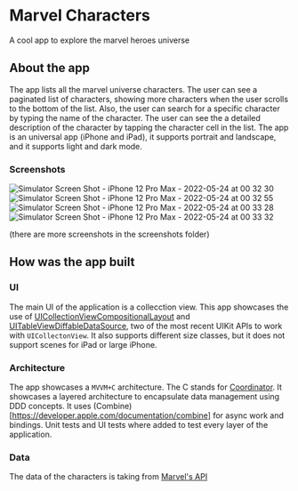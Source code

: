 # Marvel Characters

A cool app to explore the marvel heroes universe

## About the app

The app lists all the marvel universe characters. The user can see a paginated list of characters, showing more characters when the user scrolls to the bottom of the list. Also, the user can search for a specific character by typing the name of the character. The user can see the a detailed description of the character by tapping the character cell in the list.
The app is an universal app (iPhone and iPad), it supports portrait and landscape, and it supports light and dark mode.

### Screenshots

![Simulator Screen Shot - iPhone 12 Pro Max - 2022-05-24 at 00 32 30](https://user-images.githubusercontent.com/5033596/169944290-c8c2a058-71a4-46b2-8f8f-e431f8a1674f.png)
![Simulator Screen Shot - iPhone 12 Pro Max - 2022-05-24 at 00 32 55](https://user-images.githubusercontent.com/5033596/169944479-d3fffb8d-4918-42fe-8012-bd943f771950.png)
![Simulator Screen Shot - iPhone 12 Pro Max - 2022-05-24 at 00 33 28](https://user-images.githubusercontent.com/5033596/169944489-45bd7803-b8d7-453c-84e1-c1a7493a7cf5.png)
![Simulator Screen Shot - iPhone 12 Pro Max - 2022-05-24 at 00 33 32](https://user-images.githubusercontent.com/5033596/169944493-f2cae082-a68c-43e9-a805-25ddead287a4.png)

(there are more screenshots in the screenshots folder)

## How was the app built

### UI

The main UI of the application is a collecction view. This app showcases the use of [UICollectionViewCompositionalLayout](https://developer.apple.com/documentation/uikit/uicollectionviewcompositionallayout) and [UITableViewDiffableDataSource](https://developer.apple.com/documentation/uikit/uitableviewdiffabledatasource), two of the most recent UIKit APIs to work with `UICollectonView`.
It also supports different size classes, but it does not support scenes for iPad or large iPhone.

### Architecture

The app showcases a `MVVM+C` architecture. The C stands for [Coordinator](https://khanlou.com/2015/01/the-coordinator/). It showcases a layered architecture to encapsulate data management using DDD concepts. It uses (Combine)[https://developer.apple.com/documentation/combine] for async work and bindings. Unit tests and UI tests where added to test every layer of the application.


### Data

The data of the characters is taking from [Marvel's API](https://developer.marvel.com)
